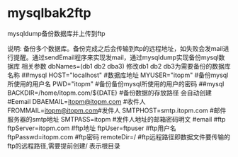 mysqlbak2ftp
============

mysqldump备份数据库并上传到ftp

说明:
备份多个数据库。备份完成之后会传输到ftp的远程地址，如失败会发mail进行提醒。通过sendEmail程序来实现发mail，通过mysqldump实现备份mysql数据库
相关参数
dbNames=(db1 db2 dba3) 修改db1 db2 db3为需要备份的数据库名称
##mysql
HOST="localhost" #数据库地址
MYUSER="itopm" #备份mysql所使用的用户名
PWD="itopm" #备份备份mysql所使用的用户的密码
##mysql
BACKDIR=/home/itopm.com/${DATE} #备份数据的存放路径 会自动创建
#Eemail
DBAEMAIL=itopm@itopm.com #收件人
FROMMAIL=itopm@itopm.com#发件人
SMTPHOST=smtp.itopm.com #邮件服务器的smtp地址
SMTPASS=itopm #发件人地址的邮箱密码明文
#email
#ftp
ftpServer=itopm.com #ftp地址
ftpUser=ftpuser #ftp用户名
ftpPasswd=itopm.com #ftp密码
remoteDir=/ #ftp远程路径即数据文件要传输的ftp的远程路径,需要提前创建/ 表示根目录
